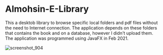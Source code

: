 # Almohsin-E-Library
This a desktob library to browse specific local folders and pdf files without the need to Internet connection. The application depends on these folders that contains the book and on a database, however I didn't upload them. The application was programmed using JavaFX in Feb 2021.

![screenshot_904](https://user-images.githubusercontent.com/64940728/113368051-5fe93b80-9366-11eb-987e-7ddbbeb64d4b.jpg)
